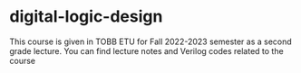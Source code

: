 # digital-logic-design
This course is given in TOBB ETU for Fall 2022-2023 semester as a second grade lecture. You can find lecture notes and Verilog codes related to the course 
